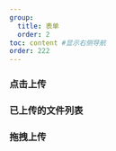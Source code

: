```yaml
---
group: 
  title: 表单
  order: 2
toc: content #显示右侧导航
order: 222
---
```


### 点击上传
<code  src="./demo01"></code>

### 已上传的文件列表
<code  src="./demo02"></code>

### 拖拽上传
<code  src="./demo03"></code>

<API id="Uploader" ></API>
